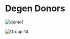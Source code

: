 # Degen Donors

![demo1](https://github.com/IvanYu327/DeFiDonors/assets/46613983/dd0613ac-1fb1-4d62-96c1-91e2ac1a25d2)

![Group 14](https://github.com/IvanYu327/DeFiDonors/assets/46613983/4e063816-8e3a-4f02-b905-5b388dfe13ee)
